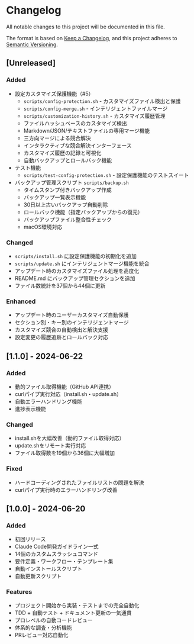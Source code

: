 # Changelog

All notable changes to this project will be documented in this file.

The format is based on [Keep a Changelog](https://keepachangelog.com/en/1.0.0/),
and this project adheres to [Semantic Versioning](https://semver.org/spec/v2.0.0.html).

## [Unreleased]

### Added
- 設定カスタマイズ保護機能（#5）
  - `scripts/config-protection.sh` - カスタマイズファイル検出と保護
  - `scripts/config-merge.sh` - インテリジェントファイルマージ
  - `scripts/customization-history.sh` - カスタマイズ履歴管理
  - ファイルハッシュベースのカスタマイズ検出
  - Markdown/JSON/テキストファイルの専用マージ機能
  - 三方向マージによる競合解決
  - インタラクティブな競合解決インターフェース
  - カスタマイズ履歴の記録と可視化
  - 自動バックアップとロールバック機能
- テスト機能
  - `scripts/test-config-protection.sh` - 設定保護機能のテストスイート
- バックアップ管理スクリプト `scripts/backup.sh`
  - タイムスタンプ付きバックアップ作成
  - バックアップ一覧表示機能
  - 30日以上古いバックアップ自動削除
  - ロールバック機能（指定バックアップからの復元）
  - バックアップファイル整合性チェック
  - macOS環境対応

### Changed
- `scripts/install.sh` に設定保護機能の初期化を追加
- `scripts/update.sh` にインテリジェントマージ機能を統合
- アップデート時のカスタマイズファイル処理を高度化
- README.md にバックアップ管理セクションを追加
- ファイル数統計を37個から44個に更新

### Enhanced
- アップデート時のユーザーカスタマイズ自動保護
- セクション別・キー別のインテリジェントマージ
- カスタマイズ競合の自動検出と解決支援
- 設定変更の履歴追跡とロールバック対応

## [1.1.0] - 2024-06-22

### Added
- 動的ファイル取得機能（GitHub API連携）
- curlパイプ実行対応（install.sh・update.sh）
- 自動エラーハンドリング機能
- 進捗表示機能

### Changed
- install.shを大幅改善（動的ファイル取得対応）
- update.shをリモート実行対応
- ファイル取得数を19個から36個に大幅増加

### Fixed
- ハードコーディングされたファイルリストの問題を解決
- curlパイプ実行時のエラーハンドリング改善

## [1.0.0] - 2024-06-20

### Added
- 初回リリース
- Claude Code開発ガイドライン一式
- 14個のカスタムスラッシュコマンド
- 要件定義・ワークフロー・テンプレート集
- 自動インストールスクリプト
- 自動更新スクリプト

### Features
- プロジェクト開始から実装・テストまでの完全自動化
- TDD + 自動テスト + ドキュメント更新の一気通貫
- プロレベルの自動コードレビュー
- 体系的な調査・分析機能
- PRレビュー対応自動化